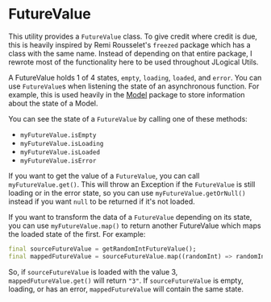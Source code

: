 # FutureValue

This utility provides a `FutureValue` class. To give credit where credit is due, this is heavily inspired by Remi Rousselet's `freezed` package which has a class with the same name. Instead of depending on that entire package, I rewrote most of the functionality here to be used throughout JLogical Utils.

A FutureValue holds 1 of 4 states, `empty`, `loading`, `loaded`, and `error`. You can use `FutureValue`s when listening the state of an asynchronous function. For example, this is used heavily in the [Model](../../../../../model/model_core/README.md) package to store information about the state of a Model.

You can see the state of a `FutureValue` by calling one of these methods:

- `myFutureValue.isEmpty`
- `myFutureValue.isLoading`
- `myFutureValue.isLoaded`
- `myFutureValue.isError`

If you want to get the value of a `FutureValue`, you can call `myFutureValue.get()`. This will throw an Exception if the `FutureValue` is still loading or in the error state, so you can use `myFutureValue.getOrNull()` instead if you want `null` to be returned if it's not loaded.

If you want to transform the data of a `FutureValue` depending on its state, you can use `myFutureValue.map()` to return another FutureValue which maps the loaded state of the first. For example:

```dart
final sourceFutureValue = getRandomIntFutureValue();
final mappedFutureValue = sourceFutureValue.map((randomInt) => randomInt.toString());
```

So, if `sourceFutureValue` is loaded with the value 3, `mappedFutureValue.get()` will return `"3"`. If `sourceFutureValue` is empty, loading, or has an error, `mappedFutureValue` will contain the same state.
